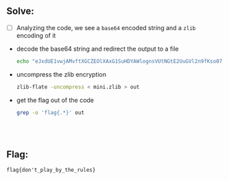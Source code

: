 ## Solve:

- [ ] Analyzing the code, we see a `base64` encoded string and a `zlib` encoding of it
- decode the base64 string and redirect the output to a file 
  ```bash
  echo "eJxdUE1vwjAMvftXGCZEOlXAxG1SuHDYAWlognsVUtNGtE2UuGVl2n9fKso07RDZen4fdp4myzb45ck0S9dzaZs17KRpGC7S+aGa2lnP6An20tOiVqzLBxg4UgogeW8WKmhjsspeyWsVCMJjkJvCcPj1Uk1ua7jJe7MYSnwFweEB6dIaTXD2tkbTuJZNTbZlHB3+QOnxXvdat95TDh8yAEuCTh4EJ+DkTtzEepW+rFZJAhcxfTMdYU3IJWFFzORxFnCW4+AYFtOZ6FIXqVp2zw7Y96+AW/knUri4lmM532xwno6gXCeA5iz2QqfbJIkajFnv8Qq8Wn+Z4LlSxVdumzlnrlJ9duqzuEHm24rC9zSKqQo0yo7W4knlKcZ0VIUyzSQy6FOTY/x3cJSMihB/fuD9AAd6nY8=" | base64 -d > mini.zlib
  ```
- uncompress the zlib encryption 
  ```bash
  zlib-flate -uncompress < mini.zlib > out
  ```
- get the flag out of the code  
  ```bash
  grep -o 'flag{.*}' out
  ```
<br>
<br>

## Flag:
`flag{don't_play_by_the_rules}`
